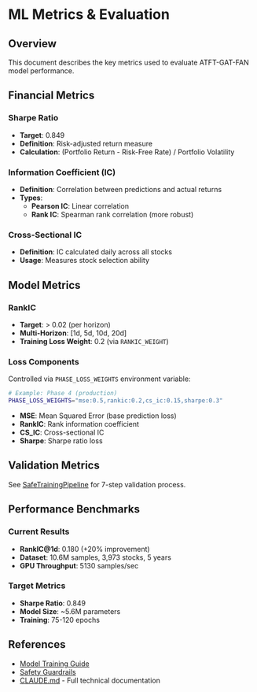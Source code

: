 # ML Metrics & Evaluation

## Overview

This document describes the key metrics used to evaluate ATFT-GAT-FAN model performance.

## Financial Metrics

### Sharpe Ratio
- **Target**: 0.849
- **Definition**: Risk-adjusted return measure
- **Calculation**: (Portfolio Return - Risk-Free Rate) / Portfolio Volatility

### Information Coefficient (IC)
- **Definition**: Correlation between predictions and actual returns
- **Types**:
  - **Pearson IC**: Linear correlation
  - **Rank IC**: Spearman rank correlation (more robust)

### Cross-Sectional IC
- **Definition**: IC calculated daily across all stocks
- **Usage**: Measures stock selection ability

## Model Metrics

### RankIC
- **Target**: > 0.02 (per horizon)
- **Multi-Horizon**: [1d, 5d, 10d, 20d]
- **Training Loss Weight**: 0.2 (via `RANKIC_WEIGHT`)

### Loss Components
Controlled via `PHASE_LOSS_WEIGHTS` environment variable:

```bash
# Example: Phase 4 (production)
PHASE_LOSS_WEIGHTS="mse:0.5,rankic:0.2,cs_ic:0.15,sharpe:0.3"
```

- **MSE**: Mean Squared Error (base prediction loss)
- **RankIC**: Rank information coefficient
- **CS_IC**: Cross-sectional IC
- **Sharpe**: Sharpe ratio loss

## Validation Metrics

See [SafeTrainingPipeline](safety-guardrails.md) for 7-step validation process.

## Performance Benchmarks

### Current Results
- **RankIC@1d**: 0.180 (+20% improvement)
- **Dataset**: 10.6M samples, 3,973 stocks, 5 years
- **GPU Throughput**: 5130 samples/sec

### Target Metrics
- **Sharpe Ratio**: 0.849
- **Model Size**: ~5.6M parameters
- **Training**: 75-120 epochs

## References

- [Model Training Guide](./model-training.md)
- [Safety Guardrails](./safety-guardrails.md)
- [CLAUDE.md](../../CLAUDE.md) - Full technical documentation
